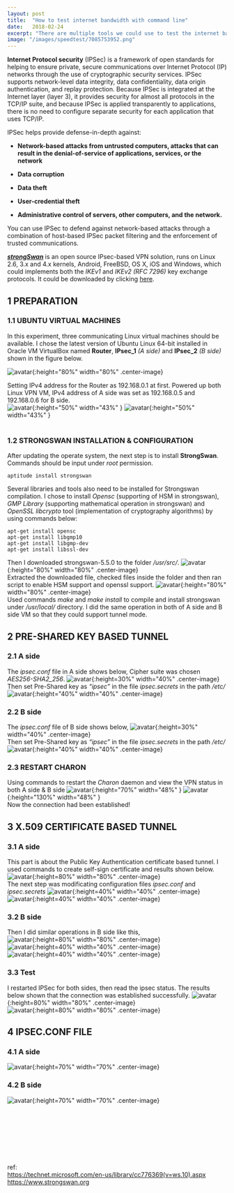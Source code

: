 ```yaml
---
layout: post
title:  "How to test internet bandwidth with command line"
date:   2018-02-24
excerpt: "There are multiple tools we could use to test the internet bandwidth at home. What if a server?"
image: "/images/speedtest/7085753952.png"
---
```

<b>Internet Protocol security</b> (IPSec) is a framework of open standards for helping to ensure private, secure communications over Internet Protocol (IP) networks through the use of cryptographic security services. IPSec supports network-level data integrity, data confidentiality, data origin authentication, and replay protection. Because IPSec is integrated at the Internet layer (layer 3), it provides security for almost all protocols in the TCP/IP suite, and because IPSec is applied transparently to applications, there is no need to configure separate security for each application that uses TCP/IP.

IPSec helps provide defense-in-depth against:

* <b>Network-based attacks from untrusted computers, attacks that can result in the denial-of-service of applications, services, or the network</b>

* <b>Data corruption</b>

* <b>Data theft</b>

* <b>User-credential theft</b>

* <b>Administrative control of servers, other computers, and the network.</b>

You can use IPSec to defend against network-based attacks through a combination of host-based IPSec packet filtering and the enforcement of trusted communications.

[<i><b>strongSwan</b></i>](https://www.strongswan.org/download.html) is an open source IPsec-based VPN solution, runs on Linux 2.6, 3.x and 4.x kernels, Android, FreeBSD, OS X, iOS and Windows, which could implements both the <i>IKEv1</i> and <i>IKEv2 (RFC 7296)</i> key exchange protocols. It could be downloaded by clicking [here](https://www.strongswan.org/download.html).
## 1	PREPARATION

###	1.1	UBUNTU VIRTUAL MACHINES

In this experiment, three communicating Linux virtual machines should be available. I chose the latest version of Ubuntu Linux 64-bit installed in Oracle VM VirtualBox named <b>Router</b>, <b>IPsec_1</b> <i>(A side)</i> and <b>IPsec_2</b> <i>(B side)</i> shown in the figure below.<br>

![avatar](/images/ipsec/ipsec1_1_1.png){:height="80%" width="80%" .center-image}
<br>

Setting IPv4 address for the Router as 192.168.0.1 at first. Powered up both Linux VPN VM, IPv4 address of A side was set as 192.168.0.5 and 192.168.0.6 for B side.<br>
![avatar](/images/ipsec/ipsec1_1_2.png){:height="50%" width="43%" }
![avatar](/images/ipsec/ipsec1_1_4.png){:height="50%" width="43%" }
<br><br>


###	1.2	STRONGSWAN INSTALLATION & CONFIGURATION

After updating the operate system, the next step is to install <b>StrongSwan</b>.<br>
Commands should be input under <i>root</i> permission.
```
aptitude install strongswan
```
Several libraries and tools also need to be installed for Strongswan compilation. I chose to install <i>Opensc</i> (supporting of HSM in strongswan), <i>GMP Library</i> (supporting mathematical operation in strongswan) and <i>OpenSSL libcrypto</i> tool (implementation of cryptography algorithms) by using commands below:
```
apt-get install opensc
apt-get install libgmp10
apt-get install libgmp-dev
apt-get install libssl-dev
```
Then I downloaded strongswan-5.5.0 to the folder <i>/usr/src/</i>.
![avatar](/images/ipsec/ipsec1_1_5.png){:height="80%" width="80%" .center-image}<br>
Extracted the downloaded file, checked files inside the folder and then ran script to enable HSM support and openssl support.
![avatar](/images/ipsec/ipsec1_1_6.png){:height="80%" width="80%" .center-image}<br>
Used commands <i>make</i> and <i>make install</i> to compile and install strongswan under <i>/usr/local/</i> directory. I did the same operation in both of A side and B side VM so that they could support tunnel mode.
## 2	PRE-SHARED KEY BASED TUNNEL

### 2.1 A side

The <i>ipsec.conf</i> file in A side shows below, Cipher suite was chosen <i>AES256-SHA2_256</i>.
![avatar](/images/ipsec/ipsec2_1_1.png){:height=30%" width="40%" .center-image}
<br>
Then set Pre-Shared key as <i>“ipsec”</i> in the file <i>ipsec.secrets</i> in the path <i>/etc/</i>
![avatar](/images/ipsec/ipsec2_1_2.png){:height="40%" width="40%" .center-image}
<br>
### 2.2 B side
The <i>ipsec.conf</i> file of B side shows below,
![avatar](/images/ipsec/ipsec2_2_1.png){:height=30%" width="40%" .center-image}
<br>
Then set Pre-Shared key as <i>“ipsec”</i> in the file <i>ipsec.secrets</i> in the path <i>/etc/</i>
![avatar](/images/ipsec/ipsec2_2_2.png){:height="40%" width="40%" .center-image}
<br>
### 2.3	RESTART CHARON

Using commands to restart the <i>Charon</i> daemon and view the VPN status in both A side & B side
![avatar](/images/ipsec/ipsec2_3_1.png){:height="70%" width="48%" }
![avatar](/images/ipsec/ipsec2_3_2.png){:height="130%" width="48%" }
<br>
Now the connection had been established!

## 3	X.509 CERTIFICATE BASED TUNNEL
### 3.1 A side
This part is about the Public Key Authentication certificate based tunnel. I used commands to create self-sign certificate and results shown below.
![avatar](/images/ipsec/ipsec3_1_1.png){:height=80%" width="80%" .center-image}
<br>
The next step was modificating configuration files <i>ipsec.conf</i> and <i>ipsec.secrets</i>
![avatar](/images/ipsec/ipsec3_1_2.png){:height=40%" width="40%" .center-image}
<br>
![avatar](/images/ipsec/ipsec3_1_3.png){:height=40%" width="40%" .center-image}
<br>
### 3.2 B side
Then I did similar operations in B side like this,<br>
![avatar](/images/ipsec/ipsec3_2_1.png){:height=80%" width="80%" .center-image}
<br>
![avatar](/images/ipsec/ipsec3_2_2.png){:height=40%" width="40%" .center-image}
<br>
![avatar](/images/ipsec/ipsec3_2_3.png){:height=40%" width="40%" .center-image}
<br>
### 3.3 Test
I restarted IPSec for both sides, then read the ipsec status. The results below shown that the connection was established successfully.
![avatar](/images/ipsec/ipsec3_3_1.png){:height=80%" width="80%" .center-image}
<br>
![avatar](/images/ipsec/ipsec3_3_2.png){:height=80%" width="80%" .center-image}
<br>

## 4	IPSEC.CONF FILE
### 4.1 A side
![avatar](/images/ipsec/ipsec4_1_1.png){:height=70%" width="70%" .center-image}

### 4.2 B side
![avatar](/images/ipsec/ipsec4_2_1.png){:height=70%" width="70%" .center-image}
<br>
<br>
<br><br>
<br><br>
<br><br>
<br>ref:   <br>https://technet.microsoft.com/en-us/library/cc776369(v=ws.10).aspx<br>
https://www.strongswan.org
